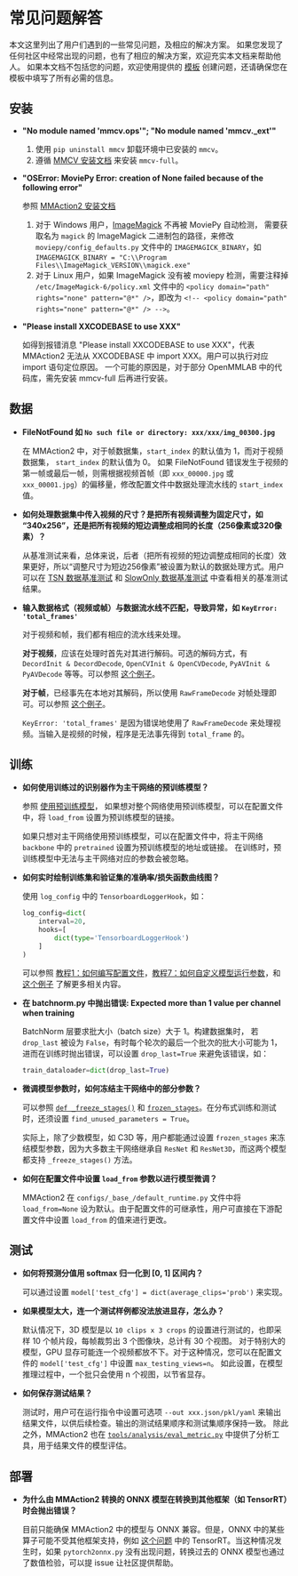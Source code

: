 # 常见问题解答

本文这里列出了用户们遇到的一些常见问题，及相应的解决方案。
如果您发现了任何社区中经常出现的问题，也有了相应的解决方案，欢迎充实本文档来帮助他人。
如果本文档不包括您的问题，欢迎使用提供的 [模板](/.github/ISSUE_TEMPLATE/error-report.md) 创建问题，还请确保您在模板中填写了所有必需的信息。

## 安装

- **"No module named 'mmcv.ops'"; "No module named 'mmcv._ext'"**

    1. 使用 `pip uninstall mmcv` 卸载环境中已安装的 `mmcv`。
    2. 遵循 [MMCV 安装文档](https://mmcv.readthedocs.io/en/latest/#installation) 来安装 `mmcv-full`。

- **"OSError: MoviePy Error: creation of None failed because of the following error"**

    参照 [MMAction2 安装文档](https://github.com/open-mmlab/mmaction2/blob/master/docs/zh_cn/install.md#安装依赖包)
    1. 对于 Windows 用户，[ImageMagick](https://www.imagemagick.org/script/index.php) 不再被 MoviePy 自动检测，
    需要获取名为 `magick` 的 ImageMagick 二进制包的路径，来修改 `moviepy/config_defaults.py` 文件中的 `IMAGEMAGICK_BINARY`，如 `IMAGEMAGICK_BINARY = "C:\\Program Files\\ImageMagick_VERSION\\magick.exe"`
    2. 对于 Linux 用户，如果 ImageMagick 没有被 moviepy 检测，需要注释掉 `/etc/ImageMagick-6/policy.xml` 文件中的 `<policy domain="path" rights="none" pattern="@*" />`，即改为 `<!-- <policy domain="path" rights="none" pattern="@*" /> -->`。

- **"Please install XXCODEBASE to use XXX"**

    如得到报错消息 "Please install XXCODEBASE to use XXX"，代表 MMAction2 无法从 XXCODEBASE 中 import XXX。用户可以执行对应 import 语句定位原因。
    一个可能的原因是，对于部分 OpenMMLAB 中的代码库，需先安装 mmcv-full 后再进行安装。

## 数据

- **FileNotFound 如 `No such file or directory: xxx/xxx/img_00300.jpg`**

    在 MMAction2 中，对于帧数据集，`start_index` 的默认值为 1，而对于视频数据集， `start_index` 的默认值为 0。
    如果 FileNotFound 错误发生于视频的第一帧或最后一帧，则需根据视频首帧（即 `xxx_00000.jpg` 或 `xxx_00001.jpg`）的偏移量，修改配置文件中数据处理流水线的 `start_index` 值。

- **如何处理数据集中传入视频的尺寸？是把所有视频调整为固定尺寸，如 “340x256”，还是把所有视频的短边调整成相同的长度（256像素或320像素）？**

    从基准测试来看，总体来说，后者（把所有视频的短边调整成相同的长度）效果更好，所以“调整尺寸为短边256像素”被设置为默认的数据处理方式。用户可以在 [TSN 数据基准测试](https://github.com/open-mmlab/mmaction2/tree/master/configs/recognition/tsn) 和 [SlowOnly 数据基准测试](https://github.com/open-mmlab/mmaction2/tree/master/configs/recognition/tsn) 中查看相关的基准测试结果。

- **输入数据格式（视频或帧）与数据流水线不匹配，导致异常，如 `KeyError: 'total_frames'`**

    对于视频和帧，我们都有相应的流水线来处理。

    **对于视频**，应该在处理时首先对其进行解码。可选的解码方式，有 `DecordInit & DecordDecode`, `OpenCVInit & OpenCVDecode`, `PyAVInit & PyAVDecode` 等等。可以参照 [这个例子](https://github.com/open-mmlab/mmaction2/blob/023777cfd26bb175f85d78c455f6869673e0aa09/configs/recognition/slowfast/slowfast_r50_video_4x16x1_256e_kinetics400_rgb.py#L47-L49)。

    **对于帧**，已经事先在本地对其解码，所以使用 `RawFrameDecode` 对帧处理即可。可以参照 [这个例子](https://github.com/open-mmlab/mmaction2/blob/023777cfd26bb175f85d78c455f6869673e0aa09/configs/recognition/slowfast/slowfast_r50_8x8x1_256e_kinetics400_rgb.py#L49)。

    `KeyError: 'total_frames'` 是因为错误地使用了 `RawFrameDecode` 来处理视频。当输入是视频的时候，程序是无法事先得到 `total_frame` 的。

## 训练

- **如何使用训练过的识别器作为主干网络的预训练模型？**

    参照 [使用预训练模型](https://github.com/open-mmlab/mmaction2/blob/master/docs/zh_cn/tutorials/2_finetune.md#使用预训练模型)，
    如果想对整个网络使用预训练模型，可以在配置文件中，将 `load_from` 设置为预训练模型的链接。

    如果只想对主干网络使用预训练模型，可以在配置文件中，将主干网络 `backbone` 中的 `pretrained` 设置为预训练模型的地址或链接。
    在训练时，预训练模型中无法与主干网络对应的参数会被忽略。

- **如何实时绘制训练集和验证集的准确率/损失函数曲线图？**

    使用 `log_config` 中的 `TensorboardLoggerHook`，如：

    ```python
    log_config=dict(
        interval=20,
        hooks=[
            dict(type='TensorboardLoggerHook')
        ]
    )
    ```

    可以参照 [教程1：如何编写配置文件](tutorials/1_config.md)，[教程7：如何自定义模型运行参数](tutorials/7_customize_runtime.md#log-config)，和 [这个例子](https://github.com/open-mmlab/mmaction2/blob/master/configs/recognition/tsm/tsm_r50_1x1x8_50e_kinetics400_rgb.py#L118) 了解更多相关内容。

- **在 batchnorm.py 中抛出错误: Expected more than 1 value per channel when training**

    BatchNorm 层要求批大小（batch size）大于 1。构建数据集时， 若 `drop_last` 被设为 `False`，有时每个轮次的最后一个批次的批大小可能为 1，进而在训练时抛出错误，可以设置 `drop_last=True` 来避免该错误，如：

    ```python
    train_dataloader=dict(drop_last=True)
    ```

- **微调模型参数时，如何冻结主干网络中的部分参数？**

    可以参照 [`def _freeze_stages()`](https://github.com/open-mmlab/mmaction2/blob/0149a0e8c1e0380955db61680c0006626fd008e9/mmaction/models/backbones/x3d.py#L458) 和 [`frozen_stages`](https://github.com/open-mmlab/mmaction2/blob/0149a0e8c1e0380955db61680c0006626fd008e9/mmaction/models/backbones/x3d.py#L183-L184)。在分布式训练和测试时，还须设置 `find_unused_parameters = True`。

    实际上，除了少数模型，如 C3D 等，用户都能通过设置 `frozen_stages` 来冻结模型参数，因为大多数主干网络继承自 `ResNet` 和 `ResNet3D`，而这两个模型都支持 `_freeze_stages()` 方法。

- **如何在配置文件中设置 `load_from` 参数以进行模型微调？**

    MMAction2 在 `configs/_base_/default_runtime.py` 文件中将 `load_from=None` 设为默认。由于配置文件的可继承性，用户可直接在下游配置文件中设置 `load_from` 的值来进行更改。

## 测试

- **如何将预测分值用 softmax 归一化到 [0, 1] 区间内？**

    可以通过设置 `model['test_cfg'] = dict(average_clips='prob')` 来实现。

- **如果模型太大，连一个测试样例都没法放进显存，怎么办？**

    默认情况下，3D 模型是以 `10 clips x 3 crops` 的设置进行测试的，也即采样 10 个帧片段，每帧裁剪出 3 个图像块，总计有 30 个视图。
    对于特别大的模型，GPU 显存可能连一个视频都放不下。对于这种情况，您可以在配置文件的 `model['test_cfg']` 中设置 `max_testing_views=n`。
    如此设置，在模型推理过程中，一个批只会使用 n 个视图，以节省显存。

- **如何保存测试结果？**

    测试时，用户可在运行指令中设置可选项 `--out xxx.json/pkl/yaml` 来输出结果文件，以供后续检查。输出的测试结果顺序和测试集顺序保持一致。
    除此之外，MMAction2 也在 [`tools/analysis/eval_metric.py`](/tools/analysis/eval_metric.py) 中提供了分析工具，用于结果文件的模型评估。

## 部署

- **为什么由 MMAction2 转换的 ONNX 模型在转换到其他框架（如 TensorRT）时会抛出错误？**

    目前只能确保 MMAction2 中的模型与 ONNX 兼容。但是，ONNX 中的某些算子可能不受其他框架支持，例如 [这个问题](https://github.com/open-mmlab/mmaction2/issues/414) 中的 TensorRT。当这种情况发生时，如果 `pytorch2onnx.py` 没有出现问题，转换过去的 ONNX 模型也通过了数值检验，可以提 issue 让社区提供帮助。
